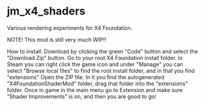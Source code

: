 # jm_x4_shaders
Various rendering experiments for X4 Foundation.

NOTE! This mod is still very much WIP!!

How to install:
Download by clicking the green "Code" button and select the "Download Zip" button.
Go to your root X4 Foundation install folder. In Steam you can right click the game icon and under "Manage" you can select "Browse local files" to find the root install folder, and in that you find "extensions" 
Open the ZIP file. In it you find the autogenerated "X4FoundationShaderMod" folder, drag that folder into the "extensions" folder.
Once in game in the main menu go to Extension and make sure "Shader Improvements" is on, and then you are good to go!
